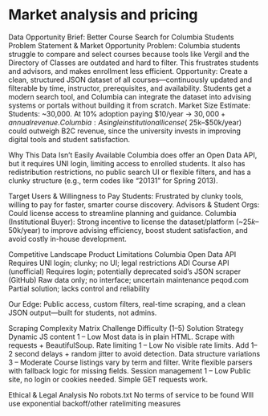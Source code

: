 # Market analysis and pricing

Data Opportunity Brief: Better Course Search for Columbia Students
Problem Statement & Market Opportunity
Problem: Columbia students struggle to compare and select courses because tools like Vergil and the Directory of Classes are outdated and hard to filter. This frustrates students and advisors, and makes enrollment less efficient.
Opportunity: Create a clean, structured JSON dataset of all courses—continuously updated and filterable by time, instructor, prerequisites, and availability. Students get a modern search tool, and Columbia can integrate the dataset into advising systems or portals without building it from scratch.
Market Size Estimate:
Students: ~30,000. At 10% adoption paying $10/year → $30,000+ annual revenue.
Columbia: A single institutional license (~$25k–$50k/year) could outweigh B2C revenue, since the university invests in improving digital tools and student satisfaction.

Why This Data Isn’t Easily Available
Columbia does offer an Open Data API, but it requires UNI login, limiting access to enrolled students. It also has redistribution restrictions, no public search UI or flexible filters, and has a clunky structure (e.g., term codes like “20131” for Spring 2013).

Target Users & Willingness to Pay
Students: Frustrated by clunky tools, willing to pay for faster, smarter course discovery.
Advisors & Student Orgs: Could license access to streamline planning and guidance.
Columbia (Institutional Buyer): Strong incentive to license the dataset/platform (~$25k–$50k/year) to improve advising efficiency, boost student satisfaction, and avoid costly in-house development.

Competitive Landscape
Product
Limitations
Columbia Open Data API
Requires UNI login; clunky; no UI; legal restrictions
ADI Course API (unofficial)
Requires login; potentially deprecated
soid’s JSON scraper (GitHub)
Raw data only; no interface; uncertain maintenance
peqod.com
Partial solution; lacks control and reliability

Our Edge: Public access, custom filters, real-time scraping, and a clean JSON output—built for students, not admins.


Scraping Complexity Matrix
Challenge
Difficulty (1–5)
Solution Strategy
Dynamic JS content
1 – Low
Most data is in plain HTML. Scrape with requests + BeautifulSoup.
Rate limiting
1 – Low
No visible rate limits. Add 1–2 second delays + random jitter to avoid detection.
Data structure variations
3 – Moderate
Course listings vary by term and filter. Write flexible parsers with fallback logic for missing fields.
Session management
1 – Low
Public site, no login or cookies needed. Simple GET requests work.


Ethical & Legal Analysis
No robots.txt
No terms of service to be found
WIll use exponential backoff/other ratelimiting measures
